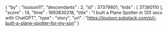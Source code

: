 {
  "by" : "louison11",
  "descendants" : 2,
  "id" : 37379801,
  "kids" : [ 37380110 ],
  "score" : 14,
  "time" : 1693830218,
  "title" : "I built a Plane Spotter in 120 secs with ChatGPT",
  "type" : "story",
  "url" : "https://louison.substack.com/p/i-built-a-plane-spotter-for-my-son"
}
